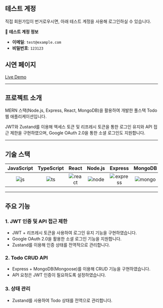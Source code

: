 ## 테스트 계정

직접 회원가입이 번거로우시면, 아래 테스트 계정을 사용해 로그인하실 수 있습니다.  

📌 **테스트 계정 정보**  
- **이메일**: `test@example.com`  
- **비밀번호**: `123123`  

## 시연 페이지

[Live Demo](https://merntodo-bd76.onrender.com/)

---

## 프로젝트 소개

<p>MERN 스택(Node.js, Express, React, MongoDB)을 활용하여 개발한 풀스택 Todo 웹 애플리케이션입니다.</p>
<p>JWT와 Zustand를 이용해 액세스 토큰 및 리프레시 토큰을 통한 로그인 유지와 API 접근 제한을 구현하였으며,  
Google OAuth 2.0을 통한 소셜 로그인도 지원합니다.  </p>

---

## 기술 스택

| JavaScript | TypeScript |  React   | Node.js |  Express   | MongoDB  |
| :--------: | :--------: | :------: | :-----: | :--------: | :------: |
|   ![js]    |   ![ts]    | ![react] | ![node] | ![express] | ![mongo] |

---

## 주요 기능

### 1. JWT 인증 및 API 접근 제한

-   JWT + 리프레시 토큰을 사용하여 로그인 유지 기능을 구현하였습니다.
-   Google OAuth 2.0을 활용한 소셜 로그인 기능을 지원합니다.
-   Zustand를 이용해 인증 상태를 전역적으로 관리합니다.

### 2. Todo CRUD API

-   Express + MongoDB(Mongoose)를 이용해 CRUD 기능을 구현하였습니다.
-   API 요청은 JWT 인증이 필요하도록 설정하였습니다.

### 3. 상태 관리

-   Zustand를 사용하여 Todo 상태를 전역으로 관리합니다.

<!-- Stack Icon References -->

[js]: https://cdn.jsdelivr.net/gh/devicons/devicon/icons/javascript/javascript-original.svg
[ts]: https://cdn.jsdelivr.net/gh/devicons/devicon/icons/typescript/typescript-original.svg
[react]: https://cdn.jsdelivr.net/gh/devicons/devicon/icons/react/react-original.svg
[node]: https://cdn.jsdelivr.net/gh/devicons/devicon/icons/nodejs/nodejs-original.svg
[express]: https://cdn.jsdelivr.net/gh/devicons/devicon/icons/express/express-original.svg
[mongo]: https://cdn.jsdelivr.net/gh/devicons/devicon/icons/mongodb/mongodb-original.svg
